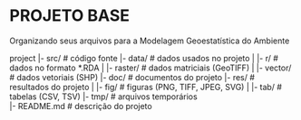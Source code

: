 # PROJETO BASE


Organizando seus arquivos para a Modelagem Geoestatística do Ambiente

project
|- src/             # código fonte
|- data/            # dados usados no projeto
|  |- r/            # dados no formato *.RDA
|  |- raster/       # dados matriciais (GeoTIFF)
|  |- vector/       # dados vetoriais (SHP)
|- doc/             # documentos do projeto
|- res/             # resultados do projeto
|  |- fig/          # figuras (PNG, TIFF, JPEG, SVG)
|  |- tab/          # tabelas (CSV, TSV)
|- tmp/             # arquivos temporários   
|- README.md        # descrição do projeto